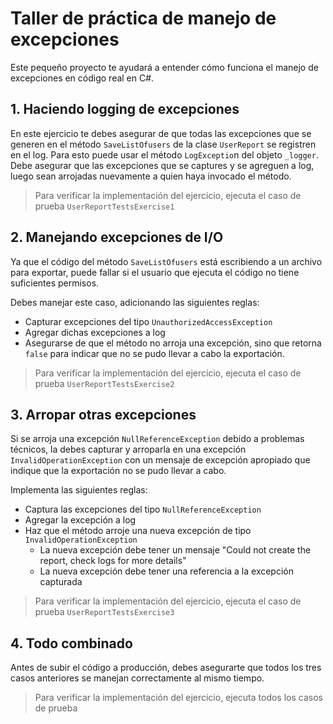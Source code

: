 ﻿# Taller de práctica de manejo de excepciones

Este pequeño proyecto te ayudará a entender cómo funciona el manejo de excepciones en código real 
en C#.

## 1. Haciendo logging de excepciones
En este ejercicio te debes asegurar de que todas las excepciones que se generen en el método 
`SaveListOfusers` de la clase `UserReport` se registren en el log. Para esto puede usar el método
`LogExceptio`n del objeto `_logger`. Debe asegurar que las excepciones que se captures y se agreguen
a log, luego sean arrojadas nuevamente a quien haya invocado el método.

> Para verificar la implementación del ejercicio, ejecuta el caso de prueba `UserReportTestsExercise1`

## 2. Manejando excepciones de I/O
Ya que el código del método `SaveListOfusers` está escribiendo a un archivo para exportar, puede
fallar si el usuario que ejecuta el código no tiene suficientes permisos.

Debes manejar este caso, adicionando las siguientes reglas:
- Capturar excepciones del tipo `UnauthorizedAccessException`
- Agregar dichas excepciones a log
- Asegurarse de que el método no arroja una excepción, sino que retorna `false` para indicar que no
se pudo llevar a cabo la exportación.

> Para verificar la implementación del ejercicio, ejecuta el caso de prueba `UserReportTestsExercise2`

## 3. Arropar otras excepciones
Si se arroja una excepción `NullReferenceException` debido a problemas técnicos, la debes capturar y
arroparla en una excepción `InvalidOperationException` con un mensaje de excepción apropiado que indique
que la exportación no se pudo llevar a cabo.

Implementa las siguientes reglas:

- Captura las excepciones del tipo `NullReferenceException`
- Agregar la excepción a log
- Haz que el método arroje una nueva excepción de tipo `InvalidOperationException`
	- La nueva excepción debe tener un mensaje "Could not create the report, check logs for more details"
	- La nueva excepción debe tener una referencia a la excepción capturada

> Para verificar la implementación del ejercicio, ejecuta el caso de prueba `UserReportTestsExercise3`

## 4. Todo combinado
Antes de subir el código a producción, debes asegurarte que todos los tres casos anteriores
se manejan correctamente al mismo tiempo.

> Para verificar la implementación del ejercicio, ejecuta todos los casos de prueba
